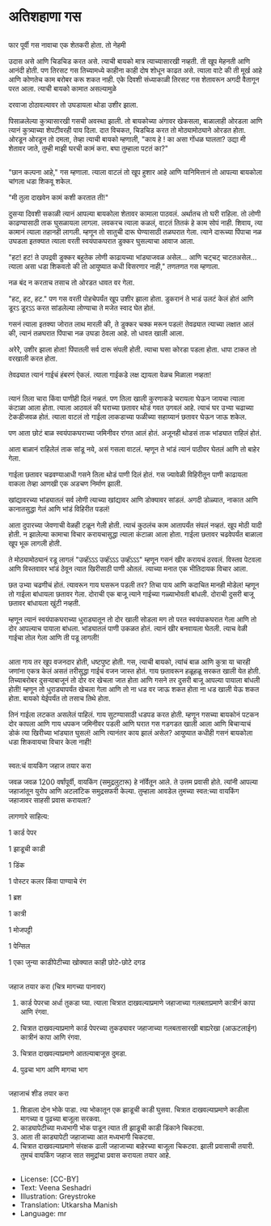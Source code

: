 # अतिशहाणा गस

##
फार पूर्वी गस नावाचा एक शेतकरी  होता. तो नेहमी

उदास असे आणि चिडचिड करत असे. त्याची बायको मात्र त्याच्यासारखी नव्हती. ती खूप मेहनती आणि आनंदी होती. पण तिरसट गस तिच्यामध्ये काहीना काही दोष शोधून काढत असे. त्याला वाटे की ती मूर्ख आहे आणि कोणतेच काम बरोबर करू शकत नाही. एके दिवशी संध्याकाळी तिरसट गस शेतावरून अगदी वैतागून परत आला. त्याची बायको कामात असल्यामुळे

दरवाजा ठोठावल्यावर तो उघडायला थोडा उशीर झाला.

पिसाळलेल्या कुत्र्यासारखी गसची अवस्था झाली. तो बायकोच्या अंगावर खेकसला, बाळालाही ओरडला आणि त्यानं कुत्र्याच्या शेपटीवरही पाय दिला. दात विचकत, चिडचिड करत तो मोठ्यामोठ्याने ओरडत होता. ओरडून ओरडून तो दमला, तेव्हा त्याची बायको म्हणाली, "काय हे ! का असा गोंधळ घालता? उद्या मी शेतावर जाते, तुम्ही माझी घरची कामं करा. बघा तुम्हाला पटतं का?"

##
"छान कल्पना आहे," गस म्हणाला. त्याला वाटलं तो खूप हुशार आहे आणि यानिमित्तानं तो आपल्या बायकोला चांगला धडा शिकवू शकेल.

"मी तुला दाखवेन कामं कशी करतात ती!"

दुसऱ्या दिवशी सकाळी त्यानं आपल्या बायकोला शेतावर कामाला पाठवलं. अर्थातच तो घरी राहिला. तो लोणी काढण्यासाठी ताक घुसळायला लागला. लवकरच त्याला कळलं, वाटतं तितकं हे काम सोपं नाही. शिवाय, त्या कामानं त्याला तहानही लागली. म्हणून तो सातुची दारू घेण्यासाठी तळघरात गेला. त्याने दारूच्या पिंपाचा नळ उघडला इतक्यात त्याला वरती स्वयंपाकघरात डुक्कर घुसल्याचा आवाज आला.

"हट! हट! ते उपद्रवी डुक्कर बहुतेक लोणी काढायच्या भांड्याजवळ असेल... आणि चट्‍चट्‍ चाटतअसेल...  त्याला असा धडा शिकवतो की तो आयुष्यात कधी विसरणार नाही," तणतणत गस म्हणाला.

नळ बंद न करताच तसाच तो ओरडत धावत वर गेला.

"हट, हट, हट." पण गस वरती पोहचेपर्यंत खूप उशीर झाला होता. डुकरानं ते भाडं उलटं केलं होतं आणि डूरऽ डूरऽऽ करत सांडलेल्या लोण्याचा ते मजेत स्वाद घेत होतं.

गसनं त्याला इतक्या जोरात लाथ मारली की, ते डुक्कर चक्क मरून पडलं! तेवढ्यात त्याच्या लक्षात आलं की, त्यानं तळघरात पिंपाचा नळ उघडा ठेवला आहे. तो धावत खाली आला.

अरेरेे, उशीर झाला होता! पिंपातली सर्व दारू संपली होती. त्याचा घसा कोरडा पडला होता. धापा टाकत तो वरखाली करत होता.

तेवढ्यात त्यानं गाईचं हंबरणं ऐकलं.
त्याला गाईकडे लक्ष द्यायला वेळच मिळाला नव्हता!

##
त्यानं तिला चारा किंवा पाणीही दिलं नव्हतं. पण तिला खाली कुरणाकडे चरायला घेऊन जायचा त्याला कंटाळा आला होता. त्याला आठवलं की घराच्या छतावर थोडं गवत उगवलं आहे. त्याचं घर उभ्या चढाच्या टेकडीजवळ होतं. त्याला वाटलं तो गाईला लाकडाच्या फळीच्या सहाय्यानं छतावर घेऊन जाऊ शकेल.

पण आता छोटं बाळ स्वयंपाकघराच्या जमिनीवर रांगत आलं होतं. अजूनही थोडसं ताक भांड्यात राहिलं होतं.

आता बाळानं राहिलेलं ताक सांडू नये, असं गसला वाटलं. म्हणून ते भांडं त्यानं पाठीवर घेतलं आणि तो बाहेर गेला.

गाईला छतावर चढवण्याआधी गसने तिला थोडं पाणी दिलं होतं. गस ज्यावेळी विहिरीतून पाणी काढायला वाकला तेव्हा आणखी एक अडचण निर्माण झाली.

खांद्यावरच्या भांड्यातलं सर्व लोणी त्याच्या खांद्यावर आणि डोक्यावर सांडलं. अगदी डोळ्यात, नाकात आणि कानातसुद्धा गेलं आणि भांडं विहिरीत पडलं!

आता दुपारच्या जेवणाची वेळही टळून गेली होती. त्याचं कुठलंच काम आतापर्यंत संपलं नव्हतं. खूप मोठी यादी होती. न झालेल्या कामाचा विचार करायचासुद्धा त्याला कंटाळा आला होता. गाईला छतावर चढवेपर्यंत बाळाला खूप भूक लागली होती.

ते मोठ्यामोठ्यानं रडू लागलं "उव्हॅऽऽऽ उव्हॅऽऽऽ उव्हॅऽऽऽ" म्हणून गसनं खीर करायचं ठरवलं. विस्तव पेटवला आणि विस्तवावर भांडं ठेवून त्यात खिरीसाठी पाणी ओतलं. त्याच्या मनात एक भीतिदायक विचार आला.

छत उभ्या चढणीचं होतं. त्यावरून गाय घसरून पडली तर? तिचा पाय आणि कदाचित मानही मोडेल! म्हणून तो गाईला बांधायला छतावर गेला. दोराची एक बाजू त्याने गाईच्या गळ्याभोवती बांधली. दोराची दुसरी बाजू छतावर बांधायला खुंटी नव्हती.

म्हणून त्यानं स्वयंपाकघराच्या धुराड्यातून तो दोर खाली सोडला मग तो परत स्वयंपाकघरात गेला आणि तो दोर आपल्याच पायाला बांधला. भांड्यातलं पाणी उकळत होतं. त्यानं खीर बनवायला घेतली. त्याच वेळी गाईचा तोल गेला आणि ती पडू लागली!

##
आता गाय तर खूप वजनदार होती, धष्टपुष्ट होती. गस, त्याची बायको, त्यांचं बाळ आणि कुत्रा या चारही जणांना एकत्र केलं असतं तरीसुद्धा गाईचं वजन जास्त होतं. गाय छतावरून हळूहळू सरकत खाली येत होती. तिच्याबरोबर दुसर्‍याबाजूनं तो दोर वर खेचला जात होता आणि गसने तर दुसरी बाजू आपल्या पायाला बांधली होती! म्हणून तो धुराड्यापर्यंत खेचला गेला आणि तो ना धड वर जाऊ शकत होता ना धड खाली येऊ शकत होता. बायको येईपर्यंत तो तसाच तिथे होता.

तिनं गाईला लटकत असलेलं पाहिलं. गाय सुटण्यासाठी धडपड करत होती. म्हणून गसच्या बायकोनं पटकन दोर कापला आणि गाय धपकन जमिनीवर पडली आणि घरात गस गडगडत खाली आला आणि बिचार्‍याचं डोकं त्या खिरीच्या भांड्यात घुसलं! आणि त्यानंतर काय झालं असेल? आयुष्यात कधीही गसनं बायकोला धडा शिकवायचा विचार केला नाही!

##
स्वत:चं वायकिंग जहाज तयार करा

जवळ जवळ 1200 वर्षांपूर्वी, वायकिंग (समुद्रलुटारू) हे नॉर्वेतून आले. ते उत्तम प्रवासी होते. त्यांनी आपल्या जहाजांतून युरोप आणि अटलांटिक समुद्रसफरी केल्या. तुम्हाला आवडेल तुमच्या स्वत:च्या वायकिंग जहाजावर साहसी प्रवास करायला?

लागणारे साहित्य:

1 कार्ड पेपर

1 झाडूची काडी

1 डिंक

1 पोस्टर कलर किंवा पाण्याचे रंग

1 ब्रश

1 कात्री

1 मोजपट्टी

1 पेन्सिल

1 एका जुन्या काडीपेटीच्या खोक्यात  काही छोटे-छोटे दगड

##
जहाज तयार करा (चित्र मागच्या पानावर)

1. कार्ड पेपरचा अर्धा तुकडा घ्या. त्याला चित्रात दाखवल्याप्रमाणे जहाजाच्या गलबताप्रमाणे कात्रीनं कापा आणि रंगवा.

2. चित्रात दाखवल्याप्रमाणे कार्ड पेपरच्या तुकड्यावर जहाजाच्या गलबतासारखी बाह्यरेखा (आऊटलाईन) कात्रीनं कापा आणि रंगवा.

3. चित्रात दाखवल्याप्रमाणे आतल्याबाजूस दुमडा.

4. पुढचा भाग आणि मागचा भाग

##
जहाजाचं शीड तयार करा

1. शिडाला दोन भोके पाडा. त्या भोकातून एक झाडूची काडी घुसवा. चित्रात दाखवल्याप्रमाणे काडीला मागच्या व पुढच्या बाजूला सरकवा.
2. काड्यापेटीच्या मध्यभागी भोक पाडून त्यात ती झाडूची काडी डिंकाने चिकटवा. 
3. आता ती काड्यापेटी जहाजाच्या आत मध्यभागी चिकटवा.
4. चित्रात दाखवल्याप्रमाणे संरक्षक ढाली जहाजाच्या बाहेरच्या बाजूला चिकटवा. झाली प्रवासाची तयारी.
तुमचं वायकिंग जहाज सात समुद्रांचा प्रवास करायला तयार आहे.

##
* License: [CC-BY]
* Text: Veena Seshadri
* Illustration: Greystroke
* Translation: Utkarsha Manish
* Language: mr
